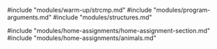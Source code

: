 #include "modules/warm-up/strcmp.md"
#include "modules/program-arguments.md"
#include "modules/structures.md"

#include "modules/home-assignments/home-assignment-section.md"
#include "modules/home-assignments/animals.md"

